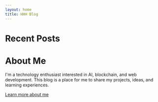 ```yaml
---
layout: home
title: HHH Blog
---
```


# Recent Posts
<!-- 
{% for post in site.posts limit:5 %}
  <div class="post-preview">
    <h2>
      <a href="{{ post.url | relative_url }}">{{ post.title }}</a>
    </h2>
    <span class="post-date">{{ post.date | date: "%B %d, %Y" }}</span>
    {{ post.excerpt }}
    <a href="{{ post.url | relative_url }}">Read More</a>
  </div>
  <hr>
{% endfor %} -->


# About Me

I'm a technology enthusiast interested in AI, blockchain, and web development. This blog is a place for me to share my projects, ideas, and learning experiences.

[Learn more about me](/about) 